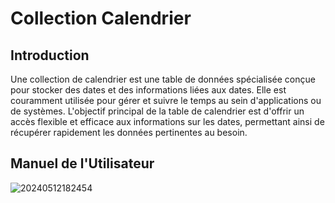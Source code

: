 # Collection Calendrier

<PluginInfo name="calendar"></PluginInfo>

## Introduction

Une collection de calendrier est une table de données spécialisée conçue pour stocker des dates et des informations liées aux dates. Elle est couramment utilisée pour gérer et suivre le temps au sein d'applications ou de systèmes. L'objectif principal de la table de calendrier est d'offrir un accès flexible et efficace aux informations sur les dates, permettant ainsi de récupérer rapidement les données pertinentes au besoin.

## Manuel de l'Utilisateur

![20240512182454](https://static-docs.nocobase.com/20240512182454.png)
